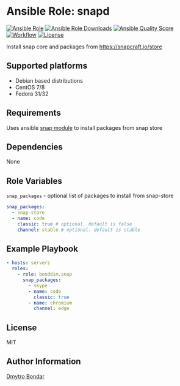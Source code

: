 Ansible Role: snapd
=============

[![Ansible Role](https://img.shields.io/ansible/role/50784?label=galaxy&logo=ansible)](https://galaxy.ansible.com/bonddim/snapd)
[![Ansible Role Downloads](https://img.shields.io/ansible/role/d/50784?logo=ansible)](https://galaxy.ansible.com/bonddim/snapd)
[![Ansible Quality Score](https://img.shields.io/ansible/quality/50784?logo=ansible)](https://galaxy.ansible.com/bonddim/snapd)
[![Workflow](https://github.com/bonddim/ansible-role-snapd/workflows/CI/badge.svg)](https://github.com/bonddim/ansible-role-snapd/actions)
[![License](https://img.shields.io/github/license/bonddim/ansible-role-snapd)](https://github.com/bonddim/ansible-role-snapd/blob/main/LICENSE)

Install snap core and packages from https://snapcraft.io/store

Supported platforms
------------
  - Debian based distributions
  - CentOS 7/8
  - Fedora 31/32

Requirements
------------
Uses ansible [snap module](https://docs.ansible.com/ansible/latest/modules/snap_module.html) to install packages from snap store

Dependencies
------------
None

Role Variables
--------------
`snap_packages` - optional list of packages to install from snap-store
```yaml
snap_packages:
  - snap-store
  - name: code
    classic: true # optional. default is false
    channel: stable # optional. default is stable
```

Example Playbook
----------------

```yaml
- hosts: servers
  roles:
    - role: bonddim.snap
      snap_packages:
        - skype
        - name: code
          classic: true
        - name: chromium
          channel: edge
```

License
-------
MIT

Author Information
------------------
[Dmytro Bondar](https://github.com/bonddim)

